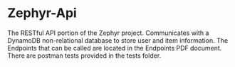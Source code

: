 # Zephyr-Api
The RESTful API portion of the Zephyr project. Communicates with a DynamoDB non-relational database to store user and item information.
The Endpoints that can be called are located in the Endpoints PDF document. There are postman tests provided in the tests folder.
